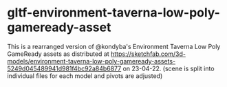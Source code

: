 # gltf-environment-taverna-low-poly-gameready-asset
This is a rearranged version of @kondyba's Environment Taverna Low Poly GameReady assets as distributed at https://sketchfab.com/3d-models/environment-taverna-low-poly-gameready-assets-5249d045489941d981f4bc92a84b6877 on 23-04-22. (scene is split into individual files for each model and pivots are adjusted)
